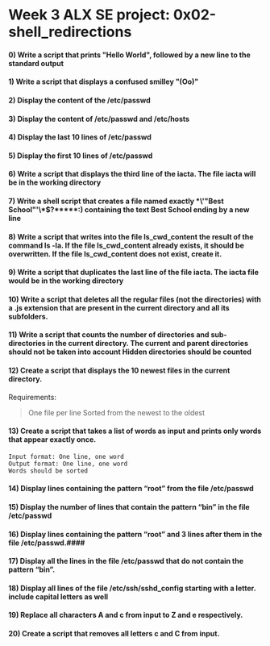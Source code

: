 # Week 3 ALX SE project: 0x02-shell_redirections #
#### 0) Write a script that prints "Hello World", followed by a new line to the standard output ####
#### 1) Write a script that displays a confused smilley "(Oo)" ####
#### 2) Display the content of the /etc/passwd ####
#### 3) Display the content of /etc/passwd and /etc/hosts ####
#### 4) Display the last 10 lines of /etc/passwd ####
#### 5) Display the first 10 lines of /etc/passwd ####
#### 6) Write a script that displays the third line of the iacta. The file iacta will be in the working directory ####
#### 7) Write a shell script that creates a file named exactly \*\\'"Best School"\'\\*$\?\*\*\*\*\*:) containing the text Best School ending by a new line ####
#### 8) Write a script that writes into the file ls_cwd_content the result of the command ls -la. If the file ls_cwd_content already exists, it should be overwritten. If the file ls_cwd_content does not exist, create it. ####
#### 9) Write a script that duplicates the last line of the file iacta. The iacta file would be in the working directory ####
#### 10) Write a script that deletes all the regular files (not the directories) with a .js extension that are present in the current directory and all its subfolders. ####
#### 11) Write a script that counts the number of directories and sub-directories in the current directory. The current and parent directories should not be taken into account Hidden directories should be counted ####
#### 12) Create a script that displays the 10 newest files in the current directory.

Requirements:

   > One file per line
   > Sorted from the newest to the oldest
####
#### 13) Create a script that takes a list of words as input and prints only words that appear exactly once.

    Input format: One line, one word
    Output format: One line, one word
    Words should be sorted
####
#### 14) Display lines containing the pattern “root” from the file /etc/passwd ####
#### 15) Display the number of lines that contain the pattern “bin” in the file /etc/passwd ####
#### 16) Display lines containing the pattern “root” and 3 lines after them in the file /etc/passwd.####
#### 17) Display all the lines in the file /etc/passwd that do not contain the pattern “bin”. ####
#### 18) Display all lines of the file /etc/ssh/sshd_config starting with a letter. include capital letters as well ####
#### 19) Replace all characters A and c from input to Z and e respectively. ####
#### 20) Create a script that removes all letters c and C from input. ####

